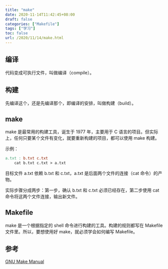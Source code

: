 ```yaml
---
title: "make"
date: 2020-11-14T11:42:45+08:00
draft: false
categories: ["Makefile"]
tags: ["学习"]
toc: false
url: /2020/11/14/make.html
---
```


## 编译

代码变成可执行文件，叫做编译（compile）。

## 构建

先编译这个，还是先编译那个，即编译的安排，叫做构建（build）。

## make

make 是最常用的构建工具，诞生于 1977 年，主要用于 C 语言的项目。但实际上，任何只要某个文件有变化，就要重新构建的项目，都可以使用 make 构建。

示例：

```makefile
a.txt : b.txt c.txt
	cat b.txt c.txt > a.txt
```

目标文件 a.txt 依赖 b.txt 和 c.txt，a.txt 是后面两个文件的连接（cat 命令）的产物。

实际步骤分成两步：第一步，确认 b.txt 和 c.txt 必须已经存在，第二步使用 cat 命令将这两个文件连接，输出新文件。

## Makefile

make 是一个根据指定的 shell 命令进行构建的工具。构建的规则都写在 Makefile 文件里。所以，要想使用好 make，就必须学会如何编写 Makefile。



## 参考

[GNU Make Manual](https://www.gnu.org/software/make/manual/)